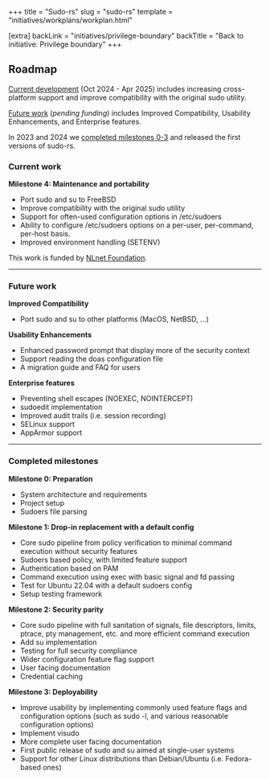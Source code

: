 +++
title = "Sudo-rs"
slug = "sudo-rs"
template = "initiatives/workplans/workplan.html"

[extra]
backLink = "initiatives/privilege-boundary"
backTitle = "Back to initiative: Privilege boundary"
+++

## Roadmap

[Current development](#current-work) (Oct 2024 - Apr 2025) includes increasing cross-platform support and improve compatibility with the original sudo utility.

[Future work](#future-work) (*pending funding*) includes Improved Compatibility, Usability Enhancements, and Enterprise features.

In 2023 and 2024 we [completed milestones 0-3](#completed-milestones) and released the first versions of sudo-rs.

### Current work

**Milestone 4: Maintenance and portability**

* Port sudo and su to FreeBSD
* Improve compatibility with the original sudo utility
* Support for often-used configuration options in /etc/sudoers
* Ability to configure /etc/sudoers options on a per-user, per-command, per-host basis.
* Improved environment handling (SETENV)

This work is funded by [NLnet Foundation](https://nlnet.nl/project/sudo-rs/).

--- 

### Future work

**Improved Compatibility**

* Port sudo and su to other platforms (MacOS, NetBSD, ...)

**Usability Enhancements**

* Enhanced password prompt that display more of the security context
* Support reading the doas configuration file
* A migration guide and FAQ for users

**Enterprise features**

* Preventing shell escapes (NOEXEC, NOINTERCEPT)
* sudoedit implementation
* Improved audit trails (i.e. session recording)
* SELinux support
* AppArmor support

--- 

### Completed milestones

**Milestone 0: Preparation**

* System architecture and requirements
* Project setup
* Sudoers file parsing

**Milestone 1: Drop-in replacement with a default config**

* Core sudo pipeline from policy verification to minimal command execution without
security features
* Sudoers based policy, with limited feature support
* Authentication based on PAM
* Command execution using exec with basic signal and fd passing
* Test for Ubuntu 22.04 with a default sudoers config
* Setup testing framework

**Milestone 2: Security parity**

* Core sudo pipeline with full sanitation of signals, file descriptors, limits, ptrace, pty management, etc. and
more efficient command execution
* Add su implementation
* Testing for full security compliance
* Wider configuration feature flag support
* User facing documentation
* Credential caching

**Milestone 3: Deployability**

* Improve usability by implementing commonly used feature flags and configuration options (such as sudo -l, and various reasonable configuration options)
* Implement visudo
* More complete user facing documentation
* First public release of sudo and su aimed at single-user systems
* Support for other Linux distributions than Debian/Ubuntu (i.e. Fedora-based ones)

